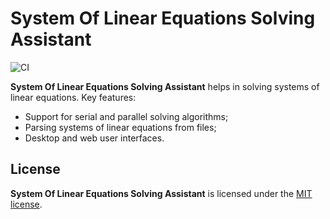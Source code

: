 # System Of Linear Equations Solving Assistant

![CI](https://github.com/SquaddieSnowball/SystemOfLinearEquationsSolvingAssistant/actions/workflows/ci.yml/badge.svg)

**System Of Linear Equations Solving Assistant** helps in solving systems of linear equations. Key features:

- Support for serial and parallel solving algorithms;
- Parsing systems of linear equations from files;
- Desktop and web user interfaces.

## License

**System Of Linear Equations Solving Assistant** is licensed under the [MIT license](LICENSE.txt).
